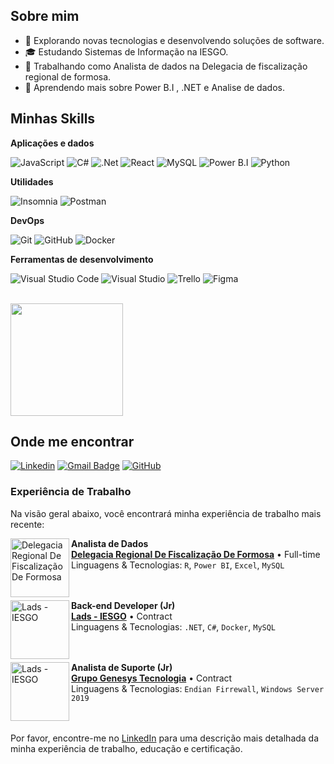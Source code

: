 ## Sobre mim

- 🤔 Explorando novas tecnologias e desenvolvendo soluções de software.
- 🎓 Estudando Sistemas de Informação na IESGO.
- 💼 Trabalhando como Analista de dados na Delegacia de fiscalização regional de formosa.
- 🌱 Aprendendo mais sobre Power B.I , .NET e Analise de dados.

## Minhas Skills

**Aplicações e dados**

![JavaScript](https://img.shields.io/badge/-JavaScript-333333?style=flat&logo=javascript)
![C#](https://img.shields.io/badge/-csharp-333333?style=flat&logo=c#)
![.Net](https://img.shields.io/badge/-.NET-333333?style=flat&logo=.net)
![React](https://img.shields.io/badge/-React-333333?style=flat&logo=react)
![MySQL](https://img.shields.io/badge/-MySQL-333333?style=flat&logo=mysql)
![Power B.I](https://img.shields.io/badge/-PowerBI-333333?style=flat&logo=powerbi)
![Python](https://img.shields.io/badge/-Python-333333?style=flat&logo=python)

**Utilidades**

![Insomnia](https://img.shields.io/badge/-Insomnia-333333?style=flat&logo=insomnia)
![Postman](https://img.shields.io/badge/-Postman-333333?style=flat&logo=postman)

**DevOps**

![Git](https://img.shields.io/badge/-Git-333333?style=flat&logo=git)
![GitHub](https://img.shields.io/badge/-GitHub-333333?style=flat&logo=github)
![Docker](https://img.shields.io/badge/-Docker-333333?style=flat&logo=docker)


**Ferramentas de desenvolvimento**

![Visual Studio Code](https://img.shields.io/badge/-Visual%20Studio%20Code-333333?style=flat&logo=visual-studio-code&logoColor=007ACC)
![Visual Studio](https://img.shields.io/badge/-Visual%20Studio%20-333333?style=flat&logo=visual-studio&logoColor=007ACC)
![Trello](https://img.shields.io/badge/-Trello-333333?style=flat&logo=trello&logoColor=007ACC)
![Figma](https://img.shields.io/badge/-Figma-333333?style=flat&logo=figma&logoColor=007ACC)

<br/>

<a href="https://github.com/GeanVitorM" title="Perfil do Gean">
  <img height="180em" src="https://github-readme-stats.vercel.app/api?username=GeanVitorM&theme=dracula&show_icons=true" />
</a>

## Onde me encontrar

[![Linkedin](https://img.shields.io/badge/-Gean_Vitor-blue?style=flat-square&logo=Linkedin&logoColor=white&link=www.linkedin.com/in/gean-vitor-765a7a236)](www.linkedin.com/in/gean-vitor-765a7a236)
[![Gmail Badge](https://img.shields.io/badge/geanv7820@gmail.com-006bed?style=flat-square&logo=Gmail&logoColor=white&link=mailto:geanv7820@gmail.com)](mailto:geanv7820@gmail.com)
[![GitHub](https://img.shields.io/github/followers/iuricode?label=follow&style=social)](https://github.com/GeanVitorM)

### Experiência de Trabalho

Na visão geral abaixo, você encontrará minha experiência de trabalho mais recente:

[<img align="left" height="94px" width="94px" alt="Delegacia Regional De Fiscalização De Formosa" src="https://github.com/user-attachments/assets/d1d69283-93c8-4d03-b77a-980bc2015575"/>](https://goias.gov.br/economia/)

**Analista de Dados** \
[**Delegacia Regional De Fiscalização De Formosa**](https://goias.gov.br/economia/) • Full-time \
Linguagens & Tecnologias: `R`, `Power BI`, `Excel`, `MySQL` \
<br/>
<br/>

[<img align="left" height="94px" width="94px" alt="Lads - IESGO" src="https://github.com/user-attachments/assets/016cf9bd-0e00-4604-a6a0-939ea74f30f8"/>](https://lads.iesgo.edu.br/index.html)

**Back-end Developer (Jr)** \
[**Lads - IESGO**](https://lads.iesgo.edu.br/index.html) • Contract \
Linguagens & Tecnologias: `.NET`, `C#`, `Docker`, `MySQL` \
<br/>
<br/>

[<img align="left" height="94px" width="94px" alt="Lads - IESGO" src="https://github.com/user-attachments/assets/fa79a82a-724a-4981-98ec-a5b5e5c1e6d5"/>](https://lads.iesgo.edu.br/index.html)

**Analista de Suporte (Jr)** \
[**Grupo Genesys Tecnologia**](https://www.genesysagroti.com.br/) • Contract \
Linguagens & Tecnologias: `Endian Firrewall`, `Windows Server 2019` \
<br/>
<br/>

Por favor, encontre-me no [LinkedIn](https://www.linkedin.com/in/gean-vitor-765a7a236) para uma descrição mais detalhada da minha experiência de trabalho, educação e certificação.

